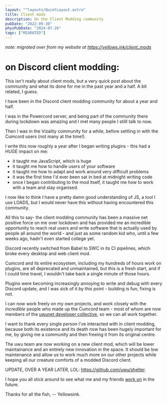```yaml
---
layout: "^layouts/QuietLayout.astro"
title: Client mods
description: On the Client Modding community
pubDate: "2022-09-30"
physPubDate: "2024-07-26"
tags: ["MIGRATED"]
---
```


*note: migrated over from my website at https://yellows.ink/client_mods*

# on Discord client modding:

This isn't really about client mods, but a very quick post about the community
and what its done for me in the past year and a half. A bit related, I guess.

I have been in the Discord client modding community for about a year and half.

I was in the Powercord server, and being part of the community there during
lockdown was amazing and I met many people I stilll talk to now.

Then I was in the Vizality community for a while, before settling in with the
Cumcord users (not many at the time!).

I write this now roughly a year after I began writing plugins - this had a
HUGE impact on me:
 - it taught me JavaScript, which is huge
 - it taught me how to handle users of your software
 - it taught me how to adapt and work around very difficult problems
 - it was the first time I'd ever been sat in bed at midnight writing code
 - once I began contributing to the mod itself, it taught me how to work with a team and stay organised.

I now like to think I have a pretty damn good understanding of JS, a tool I use LOADS,
but I would never have this without having encountered this community.

All this to say- the client modding community has been a massive net positive force
on me over lockdown and has provided me an incredible opportunity to reach real
users and write software that is actually used by people all around the world - and
just as some random kid who, until a few weeks ago, hadn't even started college yet.

Discord recently switched from Babel to SWC in its CI pipelines, which broke every
desktop and web client mod.

Cumcord and its entire ecosystem, including my hundreds of hours work on plugins, are
all deprecated and unmaintained, but this is a fresh start, and if I could time
travel, I wouldn't take back a single minute of those hours.

Plugins were becoming increasingly annoying to write and debug with every Discord update,
and I was sick of it by this point - building is fun, fixing is not.

I can now work freely on my own projects, and work closely with the *incredible* people who
made up the Cumcord team - most of whom are now members of the
[uwunet developer collective](https://uwu.network), so we can all work together.

I want to thank every single person I've interacted with in client modding, because both its
existence and its death now has been hugely important for me, by giving me a community and
then freeing it from its original centre.

The uwu team are now working on a new client mod, which will be lower maintainance and an entirely
new innovation in the space. It should be low maintenance and allow us to work much more on
our other projects while keeping all our creature comforts of a modded Discord client.

UPDATE, OVER A YEAR LATER, LOL: https://github.com/uwu/shelter.

I hope you all stick around to see what me and my friends [work on](https://github.com/orgs/uwu/repositories)
in the future.

Thanks for all the fish,
-- Yellowsink.
